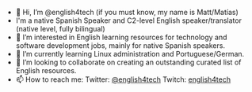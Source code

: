 - 👋 Hi, I’m @english4tech (if you must know, my name is Matt/Matías)
- I'm a native Spanish Speaker and C2-level English speaker/translator (native level, fully bilingual)
- 👀 I’m interested in English learning resources for technology and software development jobs, mainly for native Spanish speakers.
- 🌱 I’m currently learning Linux administration and Portuguese/German.
- 💞️ I’m looking to collaborate on creating an outstanding curated list of English resources.
- 📫 How to reach me: 
    Twitter:  [@english4tech](https://twitter.com/english4tech)
    Twitch:   [english4tech](https://www.twitch.tv/english4tech)
    
<!---
english4tech/english4tech is a ✨ special ✨ repository because its `README.md` (this file) appears on your GitHub profile.
You can click the Preview link to take a look at your changes.
--->
